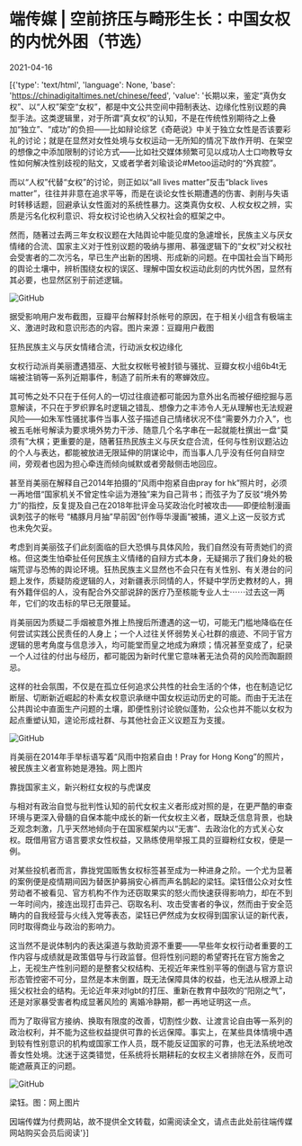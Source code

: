 # 端传媒 | 空前挤压与畸形生长：中国女权的内忧外困（节选）

2021-04-16

[{'type': 'text/html', 'language': None, 'base': 'https://chinadigitaltimes.net/chinese/feed', 'value': '长期以来，鉴定“真伪女权”、以“人权”架空“女权”，都是中文公共空间中箝制表达、边缘化性别议题的典型手法。这类逻辑里，对于所谓“真女权”的认知，不是在传统性别期待之上叠加“独立”、“成功”的负担——比如辩论综艺《奇葩说》中关于独立女性是否该要彩礼的讨论；就是在显然对女性处境与女权运动一无所知的情况下故作开明、在架空的想像之中添加限制的讨论方式——比如社交媒体频繁可见以成功人士口吻教导女性如何解决性别歧视的贴文，又或者学者刘瑜谈论#Metoo运动时的“外宾腔”。

而以“人权”代替“女权”的讨论，则正如以“all lives matter”反击“black lives matter”，往往并非意在追求平等，而是在谈论女性长期遭遇的伤害、剥削与失语时转移话题，回避承认女性面对的系统性暴力。这类真伪女权、人权女权之辨，实质是污名化权利意识、将女权讨论也纳入父权社会的框架之中。

然而，随著过去两三年女权议题在大陆舆论中能见度的急遽增长，民族主义与厌女情绪的合流、国家主义对于性别议题的吸纳与挪用、慕强逻辑下的“女权”对父权社会受害者的二次污名，早已生产出新的困境、形成新的问题。在中国社会当下畸形的舆论土壤中，辨析围绕女权的误区、理解中国女权运动此刻的内忧外困，显然有其必要，也显然区别于前述逻辑。

![GitHub](https://d32kak7w9u5ewj.cloudfront.net/media/image/2021/04/dee76c608cd343f4b46fb162447c8971.jpg)

据受影响用户发布截图，豆瓣平台解释封杀帐号的原因，在于相关小组含有极端主义、激进时政和意识形态的内容。图片来源：豆瓣用户截图

狂热民族主义与厌女情绪合流，行动派女权边缘化

女权行动派肖美丽遭遇猎巫、大批女权帐号被封锁与骚扰、豆瓣女权小组6b4t无端被注销等一系列近期事件，制造了前所未有的寒蝉效应。

其可怖之处不只在于任何人的一切过往痕迹都可能因为意外出名而被仔细挖掘与恶意解读，不只在于罗织罪名时逻辑之错乱、想像力之丰沛令人无从理解也无法规避风险——如朱军性骚扰事件当事人弦子描述自己情绪状况不佳“需要外力介入”，也被五毛帐号解读为要求境外势力干涉、随意几个名字串在一起就能杜撰出一盘“莫须有”大棋；更重要的是，随著狂热民族主义与厌女症合流，任何与性别议题沾边的个人与表达，都能被放进无限延伸的阴谋论中，而当事人几乎没有任何自辩空间，旁观者也因为担心牵连而倾向缄默或者旁敲侧击地回应。

甚至肖美丽在解释自己2014年拍摄的“风雨中抱紧自由pray for hk”照片时，必须一再地借“国家机关不曾定性伞运为港独”来为自己背书；而弦子为了反驳“境外势力”的指控，反复提及自己在2018年批评金马奖政治化时被攻击——即便绘制漫画讽刺弦子的帐号 “橘豚月月抽”早前因“创作辱华漫画”被捕，道义上这一反驳方式也未免欠妥。

考虑到肖美丽弦子们此刻面临的巨大恐惧与具体风险，我们自然没有苛责她们的资格。但这类生怕牵扯任何民族主义情绪的自辩方式本身，无疑揭示了我们身处的极端荒谬与恐怖的舆论环境。狂热民族主义显然也不会只在有关性别、有关港台的问题上发作，质疑防疫逻辑的人，对新疆表示同情的人，怀疑中学历史教材的人，拥有外籍伴侣的人，没有配合外交部说辞的医疗乃至核能专业人士⋯⋯过去这一两年，它们的攻击标的早已无限蔓延。

肖美丽因为质疑二手烟被意外推上热搜后所遭遇的这一切，可能无门槛地降临在任何尝试实践公民责任的人身上；一个人过往关怀弱势关心社群的痕迹、不同于官方逻辑的思考角度与信息涉入，均可能堂而皇之地成为麻烦；情况甚至变成了，纪录一个人过往的付出与经历，都可能因为新时代里它意味著无法负荷的风险而踟蹰顾忌。

这样的社会氛围，不仅是在孤立任何追求公共性的社会生活的个体，也在制造记忆断层、切断新近崛起的朴素女权意识承继中国女权运动历史的可能。而由于无法在公共舆论中直面生产问题的土壤，即便性别讨论貌似蓬勃，公众也并不能以女权为起点重塑认知，遑论形成社群、与其他社会正义议题互为支援。

![GitHub](https://d32kak7w9u5ewj.cloudfront.net/media/image/2021/04/159898be04724b5a80ccb9e639c4dddd.jpg)

肖美丽在2014年手举标语写着“风雨中抱紧自由！Pray for Hong Kong”的照片，被民族主义者宣称她是港独。网上图片

靠拢国家主义，新兴粉红女权的与虎谋皮

与相对有政治自觉与批判性认知的前代女权主义者形成对照的是，在更严酷的审查环境与更深入骨髓的自保本能中成长的新一代女权主义者，既缺乏信息背景，也缺乏观念刺激，几乎天然地倾向于在国家框架内以“无害”、去政治化的方式关心女权。既借用官方语言要求女性权益，又熟练使用举报工具的豆瓣粉红女权，便是一例。

对某些投机者而言，靠拢党国贩售女权标签甚至成为一种进身之阶。一个尤为显著的案例便是疫情期间因为替医护募捐安心裤而声名鹊起的梁钰。梁钰借公众对女性劳动者不被看见、官方机构不作为还窃取果实的怒火而快速获得影响力，却在不到一年时间内，接连出现打击异己、窃取名利、攻击受害者的争议，然而由于安全范畴内的自我经营与火线入党等表态，梁钰已俨然成为女权得到国家认证的新代表，同时取得商业与政治的影响力。

这当然不是说体制内的表达渠道与救助资源不重要——早些年女权行动者重要的工作内容与成绩就是政策倡导与行政监督。但将性别问题的希望寄托在官方施舍之上，无视生产性别问题的是整套父权结构、无视近年来性别平等的倒退与官方意识形态管控密不可分，显然是本末倒置，既无法保障具体的权益，也无法从根源上动摇父权社会的结构。无论近年来对lgbt的打压、重新在教育中鼓吹的“阳刚之气”，还是对家暴受害者构成显著风险的 离婚冷静期，都一再地证明这一点。

而为了取得官方接纳、换取有限度的改善，切割性少数、让渡言论自由等一系列的政治权利，并不能为这些权益提供可靠的长远保障。事实上，在某些具体情境中遇到较有性别意识的机构或国家工作人员，既不能反证国家的可靠，也无法系统地改善女性处境。沈迷于这类错觉，任系统将长期耕耘的女权主义者排除在外，反而可能遮蔽真正的问题。

![GitHub](https://d32kak7w9u5ewj.cloudfront.net/media/image/2021/04/bbd9d48533d347b598c9631ec679d2b4.jpg)

梁钰。图：网上图片

因端传媒为付费网站，故不提供全文转载，如需阅读全文，请点击此处前往端传媒网站购买会员后阅读'}]